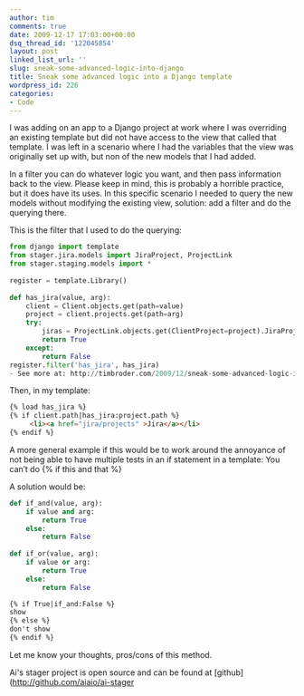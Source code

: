 ```yaml
---
author: tim
comments: true
date: 2009-12-17 17:03:00+00:00
dsq_thread_id: '122045854'
layout: post
linked_list_url: ''
slug: sneak-some-advanced-logic-into-django
title: Sneak some advanced logic into a Django template
wordpress_id: 226
categories:
- Code
---
```


I was adding on an app to a Django project at work where I was overriding an
existing template but did not have access to the view that called that
template. I was left in a scenario where I had the variables that the view was
originally set up with, but non of the new models that I had added.  
  
In a filter you can do whatever logic you want, and then pass information back
to the view. Please keep in mind, this is probably a horrible practice, but it
does have its uses. In this specific scenario I needed to query the new models
without modifying the existing view, solution: add a filter and do the
querying there.  
  
This is the filter that I used to do the querying:  

```python
from django import template
from stager.jira.models import JiraProject, ProjectLink
from stager.staging.models import *
 
register = template.Library()
 
def has_jira(value, arg):
    client = Client.objects.get(path=value)
    project = client.projects.get(path=arg)
    try:
        jiras = ProjectLink.objects.get(ClientProject=project).JiraProject.exclude(filter_id='')
        return True
    except:
        return False
register.filter('has_jira', has_jira)
- See more at: http://timbroder.com/2009/12/sneak-some-advanced-logic-into-django.html#sthash.Ouwjii4C.dpuf
```
Then, in my template:

```HTML
{% load has_jira %}
{% if client.path|has_jira:project.path %}
     <li><a href="jira/projects" >Jira</a></li>
{% endif %}
```
A more general example if this would be to work around the annoyance of not being able to have multiple tests in an if statement in a template: You can’t do {% if this and that %}

A solution would be:

```python
def if_and(value, arg):
    if value and arg:
        return True
    else:
        return False
    
def if_or(value, arg):
    if value or arg:
        return True
    else:
        return False
```


```HTML
{% if True|if_and:False %}
show
{% else %}
don't show
{% endif %}
```

Let me know your thoughts, pros/cons of this method.

Ai's stager project is open source and can be found at [github](http://github.com/aiaio/ai-stager